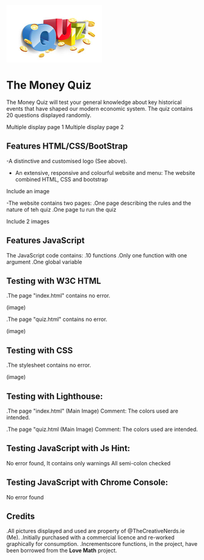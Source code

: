 ![alt text](https://github.com/CodInst/Money-Q/blob/main/assets/images/money-quiz.jpg "Logo Money Quiz")

# The Money Quiz

The Money Quiz will test your general knowledge about key historical events that have shaped our modern economic system.
The quiz contains 20 questions displayed randomly.

Multiple display page 1
Multiple display page 2

## Features HTML/CSS/BootStrap

-A distinctive and customised logo (See above).

- An extensive, responsive and colourful website and menu:
The website combined HTML, CSS and bootstrap

Include an image

-The website contains two pages:
.One page describing the rules and the nature of teh quiz
.One page tu run the quiz

Include 2 images

## Features JavaScript

The JavaScript code contains:
.10 functions
.Only one function with one argument
.One global variable

## Testing with W3C HTML

.The page "index.html" contains no error.

(image)

.The page "quiz.html" contains no error.

(image)

## Testing with CSS

.The stylesheet contains no error.

(image)

## Testing with Lighthouse:

.The page "index.html"
(Main Image)
Comment: The colors used are intended.

.The page "quiz.html
(Main Image)
Comment: The colors used are intended.

## Testing JavaScript with Js Hint:

No error found, It contains only warnings
All semi-colon checked

## Testing JavaScript with Chrome Console:

No error found

## Credits

.All pictures displayed and used are property of @TheCreativeNerds.ie (Me).
.Initially purchased with a commercial licence and re-worked graphically for consumption.
.Incrementscore functions, in the project, have been borrowed from the <strong>Love Math</strong> project.
